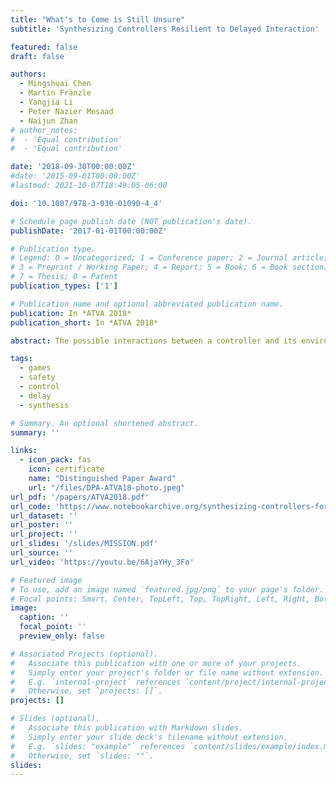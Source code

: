 ```yaml
---
title: "What's to Come is Still Unsure"
subtitle: 'Synthesizing Controllers Resilient to Delayed Interaction'

featured: false
draft: false

authors:
  - Mingshuai Chen
  - Martin Fränzle
  - Yangjia Li
  - Peter Nazier Mosaad
  - Naijun Zhan
# author_notes:
#  - 'Equal contribution'
#  - 'Equal contribution'

date: '2018-09-30T00:00:00Z'
#date: '2015-09-01T00:00:00Z'
#lastmod: 2021-10-07T18:49:05-06:00

doi: '10.1007/978-3-030-01090-4_4'

# Schedule page publish date (NOT publication's date).
publishDate: '2017-01-01T00:00:00Z'

# Publication type.
# Legend: 0 = Uncategorized; 1 = Conference paper; 2 = Journal article;
# 3 = Preprint / Working Paper; 4 = Report; 5 = Book; 6 = Book section;
# 7 = Thesis; 8 = Patent
publication_types: ['1']

# Publication name and optional abbreviated publication name.
publication: In *ATVA 2018*
publication_short: In *ATVA 2018*

abstract: The possible interactions between a controller and its environment can naturally be modelled as the arena of a two-player game, and adding an appropriate winning condition permits to specify desirable behavior. The classical model here is the positional game, where both players can (fully or partially) observe the current position in the game graph, which in turn is indicative of their mutual current states. In practice, neither sensing or actuating the environment through physical devices nor data forwarding to and signal processing in the controller are instantaneous. The resultant delays force the controller to draw decisions before being aware of the recent history of a play. It is known that existence of a winning strategy for the controller in games with such delays is decidable over finite game graphs and with respect to $\omega$-regular objectives. The underlying reduction, however, is impractical for non-trivial delays as it incurs a blow-up of the game graph which is exponential in the magnitude of the delay. For safety objectives, we propose a more practical incremental algorithm synthesizing a series of controllers handling increasing delays and reducing game-graph size in between. It is demonstrated using benchmark examples that even a simplistic explicit-state implementation of this algorithm outperforms state-of-the-art symbolic synthesis algorithms as soon as non-trivial delays have to be handled. We furthermore shed some light on the practically relevant case of non-order-preserving delays, as arising in actual networked control, thereby considerably extending the scope of regular game theory under delay pioneered by Klein and Zimmermann.

tags:
  - games
  - safety
  - control
  - delay
  - synthesis

# Summary. An optional shortened abstract.
summary: ''

links:
  - icon_pack: fas
    icon: certificate
    name: "Distinguished Paper Award"
    url: "/files/DPA-ATVA18-photo.jpeg"
url_pdf: '/papers/ATVA2018.pdf'
url_code: 'https://www.notebookarchive.org/synthesizing-controllers-for-safety-games-under-delayed-information--2021-08-5lc88f4/'
url_dataset: ''
url_poster: ''
url_project: ''
url_slides: '/slides/MISSION.pdf'
url_source: ''
url_video: 'https://youtu.be/6AjaYHy_3Fo'

# Featured image
# To use, add an image named `featured.jpg/png` to your page's folder.
# Focal points: Smart, Center, TopLeft, Top, TopRight, Left, Right, BottomLeft, Bottom, BottomRight.
image:
  caption: ''
  focal_point: ''
  preview_only: false

# Associated Projects (optional).
#   Associate this publication with one or more of your projects.
#   Simply enter your project's folder or file name without extension.
#   E.g. `internal-project` references `content/project/internal-project/index.md`.
#   Otherwise, set `projects: []`.
projects: []

# Slides (optional).
#   Associate this publication with Markdown slides.
#   Simply enter your slide deck's filename without extension.
#   E.g. `slides: "example"` references `content/slides/example/index.md`.
#   Otherwise, set `slides: ""`.
slides:
---
```

<!-- ![Distinguished Paper Award @ ATVA 2018](/files/DPA-ATVA18.png "Distinguished Paper Award @ ATVA 2018")
![Distinguished Paper Award @ ATVA 2018](/files/DPA-ATVA18-photo.jpeg "Distinguished Paper Award @ ATVA 2018") -->

<!-- {{% callout note %}}
Click the _Cite_ button above to demo the feature to enable visitors to import publication metadata into their reference management software.
{{% /callout %}} -->
